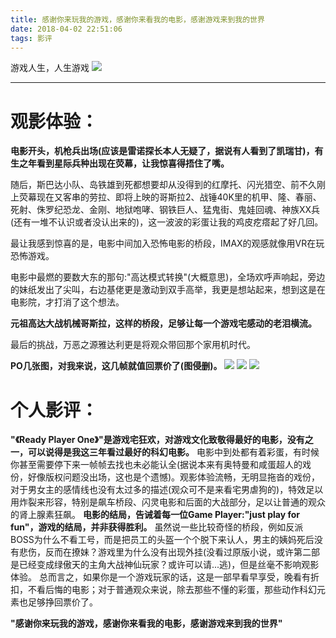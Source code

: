 ```yaml
---
title: 感谢你来玩我的游戏，感谢你来看我的电影，感谢游戏来到我的世界
date: 2018-04-02 22:51:06
tags: 影评
---
```


游戏人生，人生游戏
![](http://othgjp7hs.bkt.clouddn.com/18-4-2/23128944.jpg)
<!-- more -->
----------
# 观影体验：

**电影开头，机枪兵出场(应该是雷诺探长本人无疑了，据说有人看到了凯瑞甘)，有生之年看到星际兵种出现在荧幕，让我惊喜得捂住了嘴。**

随后，斯巴达小队、岛铁雄到死都想要却从没得到的红摩托、闪光猎空、前不久刚上荧幕现在又客串的劳拉、即将上映的哥斯拉2、战锤40K里的机甲、隆、春丽、死射、侏罗纪恐龙、金刚、地狱咆哮、钢铁巨人、猛鬼街、鬼娃回魂、神族XX兵(还有一堆不认识或者没认出来的)，这一波波的彩蛋让我的鸡皮疙瘩起了好几回。

最让我感到惊喜的是，电影中间加入恐怖电影的桥段，IMAX的观感就像用VR在玩恐怖游戏。

电影中最燃的要数大东的那句:"高达模式转换"(大概意思)，全场欢呼声响起，旁边的妹纸发出了尖叫，右边基佬更是激动到双手高举，我更是想站起来，想到这是在电影院，才打消了这个想法。

**元祖高达大战机械哥斯拉，这样的桥段，足够让每一个游戏宅感动的老泪横流。**

最后的挑战，万恶之源雅达利更是将观众带回那个家用机时代。

**PO几张图，对我来说，这几帧就值回票价了(图侵删)。**
![](http://othgjp7hs.bkt.clouddn.com/18-4-2/23128944.jpg)
![](http://othgjp7hs.bkt.clouddn.com/18-4-2/8053968.jpg)
![](http://othgjp7hs.bkt.clouddn.com/18-4-2/56227800.jpg)

# 个人影评：

**"《Ready Player One》"是游戏宅狂欢，对游戏文化致敬得最好的电影，没有之一，可以说得是我这三年看过最好的科幻电影。**
电影中到处都有着彩蛋，有时候你甚至需要停下来一帧帧去找也未必能认全(据说本来有奥特曼和咸蛋超人的戏份，好像版权问题没出场，这也是个遗憾)。观影体验流畅，无明显拖沓的戏份，对于男女主的感情线也没有太过多的描述(观众可不是来看宅男虐狗的)，特效足以用炸裂来形容，特别是飙车桥段、闪灵电影和后面的大战部分，足以让普通的观众的肾上腺素狂飙。
**电影的结局，告诫着每一位Game Player:"just play for fun"，游戏的结局，并非获得胜利。**
虽然说一些比较奇怪的桥段，例如反派BOSS为什么不看工号，而是把员工的头盔一个个脱下来认人，男主的姨妈死后没有悲伤，反而在撩妹？游戏里为什么没有出现外挂(没看过原版小说，或许第二部是已经变成绿傲天的主角大战神仙玩家？或许可以请...逃)，但是丝毫不影响观影体验。
总而言之，如果你是一个游戏玩家的话，这是一部早看早享受，晚看有折扣，不看后悔的电影；对于普通观众来说，除去那些不懂的彩蛋，那些动作科幻元素也足够挣回票价了。

**"感谢你来玩我的游戏，感谢你来看我的电影，感谢游戏来到我的世界"**
